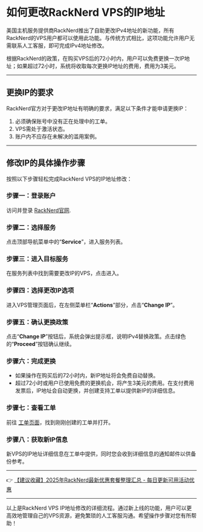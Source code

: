 # 如何更改RackNerd VPS的IP地址

美国主机服务提供商RackNerd推出了自助更改IPv4地址的新功能，所有RackNerd的VPS用户都可以使用此功能。与传统方式相比，这项功能允许用户无需联系人工客服，即可完成IPv4地址修改。

根据RackNerd的政策，在购买VPS后的72小时内，用户可以免费更换一次IP地址；如果超过72小时，系统将收取每次更换IP地址的费用，费用为3美元。

---

## 更换IP的要求

RackNerd官方对于更改IP地址有明确的要求，满足以下条件才能申请更换IP：

1. 必须确保账号中没有正在处理中的工单。
2. VPS需处于激活状态。
3. 账户内不应存在未解决的滥用案例。

---

## 修改IP的具体操作步骤

按照以下步骤轻松完成RackNerd VPS的IP地址修改：

### 步骤一：登录账户
访问并登录 [RackNerd官网](https://my.racknerd.com).

### 步骤二：选择服务
点击顶部导航菜单中的“**Service**”，进入服务列表。

### 步骤三：进入目标服务
在服务列表中找到需要更改IP的VPS，点击进入。

### 步骤四：选择更改IP选项
进入VPS管理页面后，在左侧菜单栏“**Actions**”部分，点击“**Change IP**”。

### 步骤五：确认更换政策
点击“**Change IP**”按钮后，系统会弹出提示框，说明IPv4替换政策。点击绿色的“**Proceed**”按钮确认继续。

### 步骤六：完成更换
- 如果操作在购买后的72小时内，新IP地址将会免费自动替换。
- 超过72小时或用户已使用免费的更换机会，将产生3美元的费用。在支付费用发票后，IP地址会自动更换，并创建支持工单以提供新IP的详细信息。

### 步骤七：查看工单
前往 [工单页面](https://my.racknerd.com/supporttickets.php)，找到刚刚创建的工单并打开。

### 步骤八：获取新IP信息
新VPS的IP地址详细信息在工单中提供，同时您会收到详细信息的通知邮件以供备份参考。

---

👉 [【建议收藏】2025年RackNerd最新优惠套餐整理汇总 - 每日更新可用活动优惠](https://bit.ly/Rack_Nerd)

---

以上是RackNerd VPS IP地址修改的详细流程。通过新上线的功能，用户可以更高效地管理自己的VPS资源，避免繁琐的人工客服沟通。希望操作步骤对您有所帮助！
